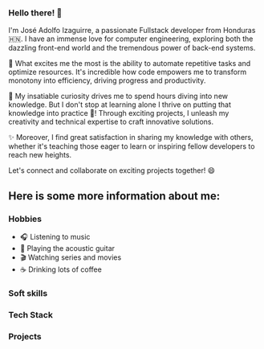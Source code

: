 ### Hello there! 👋

I'm José Adolfo Izaguirre, a passionate Fullstack developer from Honduras 🇭🇳. I have an immense love for computer engineering, exploring both the dazzling front-end world and the tremendous power of back-end systems.

🚀 What excites me the most is the ability to automate repetitive tasks and optimize resources. It's incredible how code empowers me to transform monotony into efficiency, driving progress and productivity.

🔭 My insatiable curiosity drives me to spend hours diving into new knowledge. But I don't stop at learning alone I thrive on putting that knowledge into practice 💪! Through exciting projects, I unleash my creativity and technical expertise to craft innovative solutions.

✨ Moreover, I find great satisfaction in sharing my knowledge with others, whether it's teaching those eager to learn or inspiring fellow developers to reach new heights.

Let's connect and collaborate on exciting projects together! 😄

## Here is some more information about me:

### Hobbies

- :headphones: Listening to music
- :guitar: Playing the acoustic guitar
- :clapper: Watching series and movies
- :coffee: Drinking lots of coffee
### Soft skills
### Tech Stack
### Projects



